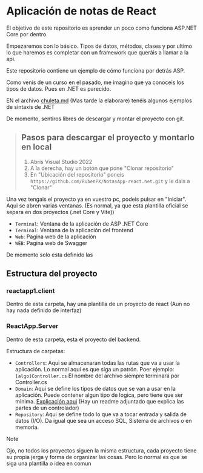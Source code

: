 # Aplicación de notas de React
El objetivo de este repositorio es aprender un poco como funciona ASP.NET Core por dentro.

Empezaremos con lo básico. Tipos de datos, métodos, clases y por ultimo lo que haremos es completar con un framework que queráis a llamar a la api.

Este repositorio contiene un ejemplo de cómo funciona por detrás ASP.

Como venís de un curso en el pasado, me imagino que ya conoceis los tipos de datos. Pues en .NET es parecido.

EN el archivo [chuleta.md](./chuleta.md) (Mas tarde la elaborare) tenéis algunos ejemplos de sintaxis de .NET

De momento, sentiros libres de descargar y montar el proyecto con git.

> ## Pasos para descargar el proyecto y montarlo en local
> 1. Abris Visual Studio 2022
> 2. A la derecha, hay un botón que pone "Clonar repositorio"
> 3. En "Ubicación del repositorio" poneis `https://github.com/RubenPX/NotasApp-react.net.git` y le dais a "Clonar"

Una vez tengais el proyecto ya en vuestro pc, podeis pulsar en "Iniciar". Aqui se abren varias ventanas. (Es normal, ya que esta plantilla oficial se separa en dos proyectos (.net Core y Vite))

- `Terminal`: Ventana de la aplicación de ASP .NET Core
- `Terminal`: Ventana de la aplicación del frontend
- `Web`: Pagina web de la aplicación
- `WEB`: Pagina web de Swagger

De momento solo esta definido las

## Estructura del proyecto

### reactapp1.client
  Dentro de esta carpeta, hay una plantilla de un proyecto de react (Aun no hay nada definido de interfaz)

### ReactApp.Server
  Dentro de esta carpeta, esta el proyecto del backend.

  Estructura de carpetas:
  - `Controllers`: Aqui se almacenaran todas las rutas que va a usar la aplicación. Lo normal aqui es que siga un patrón. Poer ejemplo: `[algo]Controller.cs` El nombre del archivo siempre terminará por Controller.cs
  - `Domain`: Aqui se define los tipos de datos que se van a usar en la aplicación. Puede contener algun tipo de logica, pero tiene que ser minima. [Explicación aqui](ReactApp1.Server/Controllers) (Hay un readme adjuntado que explica las partes de un controlador)
  - `Repository`: Aqui se define todo lo que va a tocar entrada y salida de datos (I/O). Da igual que sea un acceso SQL, Sistema de archivos o en memoria.

  > [!note]
  > Ojo, no todos los proyectos siguen la misma estructura, cada proyecto tiene su propia jerga y forma de organizar las cosas. Pero lo normal es que se siga una plantilla o idea en comun


